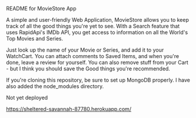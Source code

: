 README for MovieStore App

A simple and user-friendly Web Application, MovieStore allows you to keep track of all the good things you're yet to see. 
With a Search feature that uses RapidApi's IMDb API, you get access to information on all the World's Top Movies and Series.

Just look up the name of your Movie or Series, and add it to your WatchCart. 
You can attach comments to Saved Items, and when you're done, leave a review for yourself. 
You can also remove stuff from your Cart - but I think you should save the Good things you're recommended.


If you're cloning this repository, be sure to set up MongoDB properly. I have also added the node_modules directory. 

Not yet deployed

https://sheltered-savannah-87780.herokuapp.com/
